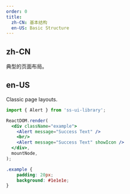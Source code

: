 ```yaml
---
order: 0
title:
  zh-CN: 基本结构
  en-US: Basic Structure
---
```


## zh-CN

典型的页面布局。

## en-US

Classic page layouts.

```jsx
import { Alert } from 'ss-ui-library';

ReactDOM.render(
  <div className="example">
    <Alert message="Success Text" />
    <br/>
    <Alert message="Success Text" showIcon />
  </div>,
  mountNode,
);
```
```css
.example {
    padding: 20px;
    background: #1e1e1e;
}
```
